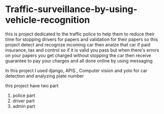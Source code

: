 # Traffic-surveillance-by-using-vehicle-recognition


this is project dedicated to the traffic police to help them to reduce their time for stopping drivers for papers and validation for their papers
so this project detect and recognize incoming car then analze that car if paid insurance, tax and control so if it is valid you pass but when there's errors
on your papers you get charged without stopping the car then receive guarantee to pay your charges and all done online by using messaging 

In this project I used django, APIS , Computer vision and yolo for car detection and analyzing plate number


this project have two part

1. police part
2. driver part
3. admin part


